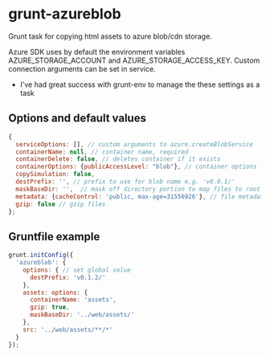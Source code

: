 # grunt-azureblob

Grunt task for copying html assets to azure blob/cdn storage.

Azure SDK uses by default the environment variables AZURE_STORAGE_ACCOUNT and AZURE_STORAGE_ACCESS_KEY.
Custom connection arguments can be set in service.
* I've had great success with grunt-env to manage the these settings as a task

## Options and default values
```javascript
{
  serviceOptions: [], // custom arguments to azure.createBlobService
  containerName: null, // container name, required
  containerDelete: false, // deletes container if it exists
  containerOptions: {publicAccessLevel: "blob"}, // container options
  copySimulation: false,
  destPrefix: '', // prefix to use for blob name e.g. 'v0.0.1/'
  maskBaseDir: '',  // mask off directory portion to map files to root in storage container
  metadata: {cacheControl: 'public, max-age=31556926'}, // file metadata properties
  gzip: false // gzip files
};
```

## Gruntfile example
```javascript
grunt.initConfig({
  'azureblob': {
    options: { // set global value
      destPrefix: 'v0.1.2/'
    },
    assets: options: {
      containerName: 'assets',
      gzip: true,
      maskBaseDir: '../web/assets/' 
    },
    src: '../web/assets/**/*'
  }
});
```
